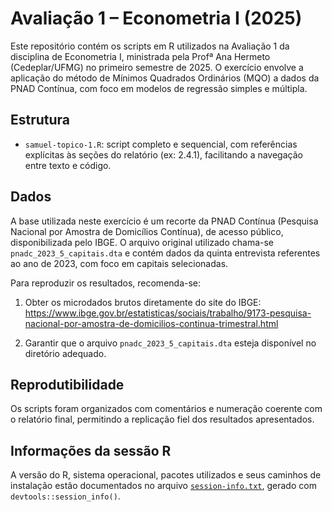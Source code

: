 # Avaliação 1 – Econometria I (2025)

Este repositório contém os scripts em R utilizados na Avaliação 1 da disciplina de Econometria I, ministrada pela Profª Ana Hermeto (Cedeplar/UFMG) no primeiro semestre de 2025. O exercício envolve a aplicação do método de Mínimos Quadrados Ordinários (MQO) a dados da PNAD Contínua, com foco em modelos de regressão simples e múltipla.

## Estrutura

- `samuel-topico-1.R`: script completo e sequencial, com referências explícitas às seções do relatório (ex: 2.4.1), facilitando a navegação entre texto e código.

## Dados

A base utilizada neste exercício é um recorte da PNAD Contínua (Pesquisa Nacional por Amostra de Domicílios Contínua), de acesso público, disponibilizada pelo IBGE. O arquivo original utilizado chama-se `pnadc_2023_5_capitais.dta` e contém dados da quinta entrevista referentes ao ano de 2023, com foco em capitais selecionadas.

Para reproduzir os resultados, recomenda-se:

1. Obter os microdados brutos diretamente do site do IBGE:  
   https://www.ibge.gov.br/estatisticas/sociais/trabalho/9173-pesquisa-nacional-por-amostra-de-domicilios-continua-trimestral.html

2. Garantir que o arquivo `pnadc_2023_5_capitais.dta` esteja disponível no diretório adequado. 

## Reprodutibilidade

Os scripts foram organizados com comentários e numeração coerente com o relatório final, permitindo a replicação fiel dos resultados apresentados. 

## Informações da sessão R

A versão do R, sistema operacional, pacotes utilizados e seus caminhos de instalação estão documentados no arquivo [`session-info.txt`](session-info.txt), gerado com `devtools::session_info()`.

